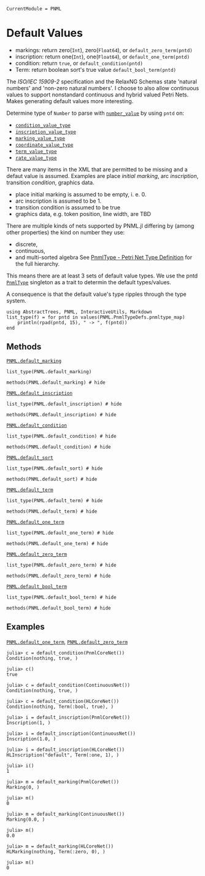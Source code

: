 ```@meta
CurrentModule = PNML
```

# Default Values

  - markings: return zero(`Int`), zero(`Float64`), or `default_zero_term(pntd)`
  - inscription: return one(`Int`), one(`Float64`), or `default_one_term(pntd)`
  - condition: return `true`, or `default_condition(pntd)`
  - Term: return boolean sort's true value `default_bool_term(pntd)`

The _ISO/IEC 15909-2_ specification and the RelaxNG Schemas state 'natural numbers' and 'non-zero natural numbers'. I choose to also allow continuous values to support nonstandard continuous and hybrid valued Petri Nets. Makes generating default values more interesting.

Determine type of `Number` to parse with [`number_value`](@ref) by using `pntd` on:
  - [`condition_value_type`](@ref)
  - [`inscription_value_type`](@ref)
  - [`marking_value_type`](@ref)
  - [`coordinate_value_type`](@ref)
  - [`term_value_type`](@ref)
  - [`rate_value_type`](@ref)


There are many items in the XML that are permitted to be missing and a defaut value is assumed.
Examples are place _initial marking_, arc _inscription_, transition _condition_, graphics data.

  - place initial marking is assumed to be empty, i. e. 0.
  - arc inscription is assumed to be 1.
  - transition condition is assumed to be true
  - graphics data, e.g. token position, line width, are TBD


There are multiple kinds of nets supported by PNML.jl differing by (among other properties)
the kind on number they use:
  - discrete,
  - continuous,
  - and multi-sorted algebra
See [PnmlType - Petri Net Type Definition](@ref) for the full hierarchy.

This means there are at least 3 sets of default value types.
We use the pntd [`PnmlType`](@ref) singleton as a trait to determin the default types/values.

A consequence is that the default value's type ripples through the type system.

```@setup methods
using AbstractTrees, PNML, InteractiveUtils, Markdown
list_type(f) = for pntd in values(PNML.PnmlTypeDefs.pnmltype_map)
    println(rpad(pntd, 15), " -> ", f(pntd))
end
```

## Methods

[`PNML.default_marking`](@ref)

```@example methods
list_type(PNML.default_marking)
```
```@example methods
methods(PNML.default_marking) # hide
```

[`PNML.default_inscription`](@ref)

```@example methods
list_type(PNML.default_inscription) # hide
```
```@example methods
methods(PNML.default_inscription) # hide
```

[`PNML.default_condition`](@ref)

```@example methods
list_type(PNML.default_condition) # hide
```
```@example methods
methods(PNML.default_condition) # hide
```

[`PNML.default_sort`](@ref)

```@example methods
list_type(PNML.default_sort) # hide
```
```@example methods
methods(PNML.default_sort) # hide
```

[`PNML.default_term`](@ref)

```@example methods
list_type(PNML.default_term) # hide
```
```@example methods
methods(PNML.default_term) # hide
```

[`PNML.default_one_term`](@ref)

```@example methods
list_type(PNML.default_one_term) # hide
```
```@example methods
methods(PNML.default_one_term) # hide
```

[`PNML.default_zero_term`](@ref)

```@example methods
list_type(PNML.default_zero_term) # hide
```
```@example methods
methods(PNML.default_zero_term) # hide
```

[`PNML.default_bool_term`](@ref)

```@example methods
list_type(PNML.default_bool_term) # hide
```
```@example methods
methods(PNML.default_bool_term) # hide
```

## Examples

[`PNML.default_one_term`](@ref), [`PNML.default_zero_term`](@ref)

```jldoctest; setup=:(using PNML; using PNML: default_condition)
julia> c = default_condition(PnmlCoreNet())
Condition(nothing, true, )

julia> c()
true

julia> c = default_condition(ContinuousNet())
Condition(nothing, true, )

julia> c = default_condition(HLCoreNet())
Condition(nothing, Term(:bool, true), )
```


```jldoctest; setup=:(using PNML; using PNML: default_inscription)
julia> i = default_inscription(PnmlCoreNet())
Inscription(1, )

julia> i = default_inscription(ContinuousNet())
Inscription(1.0, )

julia> i = default_inscription(HLCoreNet())
HLInscription("default", Term(:one, 1), )

julia> i()
1
```


```jldoctest; setup=:(using PNML; using PNML: default_marking, Marking, HLMarking, pnmltype)
julia> m = default_marking(PnmlCoreNet())
Marking(0, )

julia> m()
0

julia> m = default_marking(ContinuousNet())
Marking(0.0, )

julia> m()
0.0

julia> m = default_marking(HLCoreNet())
HLMarking(nothing, Term(:zero, 0), )

julia> m()
0
```
